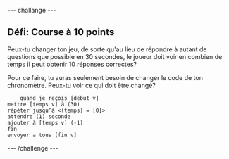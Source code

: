 \--- challange \---

## Défi: Course à 10 points

Peux-tu changer ton jeu, de sorte qu'au lieu de répondre à autant de questions que possible en 30 secondes, le joueur doit voir en combien de temps il peut obtenir 10 réponses correctes?

Pour ce faire, tu auras seulement besoin de changer le code de ton chronomètre. Peux-tu voir ce qui doit être changé?

```blocks
    quand je reçois [début v]
mettre [temps v] à (30)
répéter jusqu’à <(temps) = [0]>
attendre (1) seconde
ajouter à [temps v] (-1)
fin
envoyer a tous [fin v]
```

\--- /challenge \---